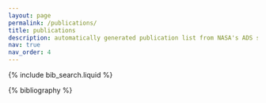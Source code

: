 ```yaml
---
layout: page
permalink: /publications/
title: publications
description: automatically generated publication list from NASA's ADS service, powered by jekyll-scholar.
nav: true
nav_order: 4
---
```


<!-- _pages/publications.md -->

<!-- Bibsearch Feature -->

{% include bib_search.liquid %}

<div class="publications">

{% bibliography %}

</div>
